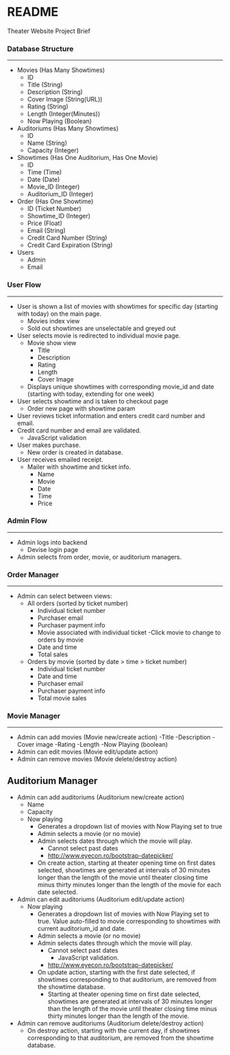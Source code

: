 # README

Theater Website Project Brief

### Database Structure
---
* Movies (Has Many Showtimes)
	- ID
	- Title (String)
	- Description (String)
	- Cover Image (String(URL))
	- Rating (String)
	- Length (Integer(Minutes))
	- Now Playing (Boolean)
* Auditoriums (Has Many Showtimes)
	- ID
	- Name (String)
	- Capacity (Integer)
* Showtimes (Has One Auditorium, Has One Movie)
	- ID
	- Time (Time)
	- Date (Date)
	- Movie_ID (Integer)
	- Auditorium_ID (Integer)
* Order (Has One Showtime)
	- ID (Ticket Number)
	- Showtime_ID (Integer)
	- Price (Float)
	- Email (String)
	- Credit Card Number (String)
	- Credit Card Expiration (String)
* Users
	- Admin
	- Email


### User Flow
---
* User is shown a list of movies with showtimes for specific day (starting with today) on the main page.
	- Movies index view
	- Sold out showtimes are unselectable and greyed out
* User selects movie is redirected to individual movie page.
	- Movie show view
		* Title
		* Description
		* Rating
		* Length
		* Cover Image
	- Displays unique showtimes with corresponding movie_id and date (starting with today, extending for one week)
* User selects showtime and is taken to checkout page
	- Order new page with showtime param
* User reviews ticket information and enters credit card number and email.
* Credit card number and email are validated.
	- JavaScript validation
* User makes purchase.
	- New order is created in database.
* User receives emailed receipt.
	- Mailer with showtime and ticket info.
		* Name
		* Movie
		* Date
		* Time
		* Price

### Admin Flow
---
* Admin logs into backend
	- Devise login page
* Admin selects from order, movie, or auditorium managers.

### Order Manager
---
* Admin can select between views:
	- All orders (sorted by ticket number)
		* Individual ticket number
		* Purchaser email
		* Purchaser payment info
		* Movie associated with individual ticket
			-Click movie to change to orders by movie
		* Date and time
		* Total sales
	- Orders by movie (sorted by date > time > ticket number)
		* Individual ticket number
		* Date and time
		* Purchaser email
		* Purchaser payment info
		* Total movie sales

### Movie Manager
---
* Admin can add movies (Movie new/create action)
	-Title
	-Description
	-Cover image
	-Rating
	-Length
	-Now Playing (boolean)
* Admin can edit movies (Movie edit/update action)
* Admin can remove movies (Movie delete/destroy action)

Auditorium Manager
---
* Admin can add auditoriums (Auditorium new/create action)
	- Name
	- Capacity
	- Now playing
		* Generates a dropdown list of movies with Now Playing set to true
		* Admin selects a movie (or no movie)
		* Admin selects dates through which the movie will play.
			- Cannot select past dates
			- http://www.eyecon.ro/bootstrap-datepicker/	
		* On create action, starting at theater opening time on first dates selected, showtimes are generated at intervals of 30 minutes longer than the length of the movie until theater closing time minus thirty minutes longer than the length of the movie for each date selected.
* Admin can edit auditoriums (Auditorium edit/update action)
	- Now playing
		* Generates a dropdown list of movies with Now Playing set to true. Value auto-filled to movie corresponding to showtimes with current auditorium_id and date.
		* Admin selects a movie (or no movie)
		* Admin selects dates through which the movie will play.
			- Cannot select past dates
				* JavaScript validation.
			- http://www.eyecon.ro/bootstrap-datepicker/
		* On update action, starting with the first date selected, if showtimes corresponding to that auditorium, are removed from the showtime database.
			- Starting at theater opening time on first date selected, showtimes are generated at intervals of 30 minutes longer than the length of the movie until theater closing time minus thirty minutes longer than the length of the movie.
* Admin can remove auditoriums (Auditorium delete/destroy action)
	- On destroy action, starting with the current day, if showtimes corresponding to that auditorium, are removed from the showtime database.
